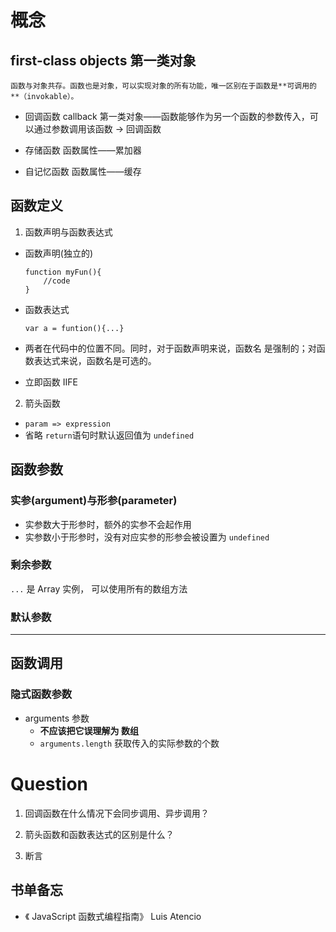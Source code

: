 # 概念

## first-class objects  第一类对象

    函数与对象共存。函数也是对象，可以实现对象的所有功能，唯一区别在于函数是**可调用的**（invokable）。

- 回调函数 callback
第一类对象——函数能够作为另一个函数的参数传入，可以通过参数调用该函数 -> 回调函数

- 存储函数
函数属性——累加器

- 自记忆函数
函数属性——缓存

## 函数定义
1. 函数声明与函数表达式
- 函数声明(独立的)
    ```
    function myFun(){
        //code
    }
    ```
- 函数表达式
    ```
    var a = funtion(){...}
    ```
- 两者在代码中的位置不同。同时，对于函数声明来说，函数名 是强制的；对函数表达式来说，函数名是可选的。

- 立即函数
IIFE

2. 箭头函数

- `param => expression`
- 省略 `return`语句时默认返回值为 `undefined`

## 函数参数

### 实参(argument)与形参(parameter)
- 实参数大于形参时，额外的实参不会起作用
- 实参数小于形参时，没有对应实参的形参会被设置为 `undefined`
### 剩余参数
`...`
是 Array 实例， 可以使用所有的数组方法
### 默认参数

---

## 函数调用
### 隐式函数参数
- arguments 参数
    - **不应该把它误理解为 数组**
    - `arguments.length` 获取传入的实际参数的个数

# Question
1. 回调函数在什么情况下会同步调用、异步调用？

2. 箭头函数和函数表达式的区别是什么？

3. 断言


## 书单备忘
- 《 JavaScript 函数式编程指南》 Luis Atencio

